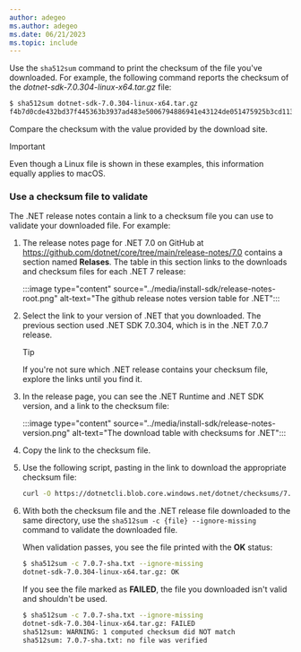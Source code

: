 ```yaml
---
author: adegeo
ms.author: adegeo
ms.date: 06/21/2023
ms.topic: include
---
```


Use the `sha512sum` command to print the checksum of the file you've downloaded. For example, the following command reports the checksum of the _dotnet-sdk-7.0.304-linux-x64.tar.gz_ file:

```bash
$ sha512sum dotnet-sdk-7.0.304-linux-x64.tar.gz
f4b7d0cde432bd37f445363b3937ad483e5006794886941e43124de051475925b3cd11313b73d2cae481ee9b8f131394df0873451f6088ffdbe73f150b1ed727  dotnet-sdk-7.0.304-linux-x64.tar.gz
```

Compare the checksum with the value provided by the download site.

> [!IMPORTANT]
> Even though a Linux file is shown in these examples, this information equally applies to macOS.

### Use a checksum file to validate

The .NET release notes contain a link to a checksum file you can use to validate your downloaded file. For example:

01. The release notes page for .NET 7.0 on GitHub at <https://github.com/dotnet/core/tree/main/release-notes/7.0> contains a section named **Relases**. The table in this section links to the downloads and checksum files for each .NET 7 release:

    :::image type="content" source="../media/install-sdk/release-notes-root.png" alt-text="The github release notes version table for .NET":::

01. Select the link to your version of .NET that you downloaded. The previous section used .NET SDK 7.0.304, which is in the .NET 7.0.7 release.

    > [!TIP]
    > If you're not sure which .NET release contains your checksum file, explore the links until you find it.

01. In the release page, you can see the .NET Runtime and .NET SDK version, and a link to the checksum file:

    :::image type="content" source="../media/install-sdk/release-notes-version.png" alt-text="The download table with checksums for .NET":::

01. Copy the link to the checksum file.

01. Use the following script, pasting in the link to download the appropriate checksum file:

    ```bash
    curl -O https://dotnetcli.blob.core.windows.net/dotnet/checksums/7.0.7-sha.txt
    ```

01. With both the checksum file and the .NET release file downloaded to the same directory, use the `sha512sum -c {file} --ignore-missing` command to validate the downloaded file.

    When validation passes, you see the file printed with the **OK** status:

    ```bash
    $ sha512sum -c 7.0.7-sha.txt --ignore-missing
    dotnet-sdk-7.0.304-linux-x64.tar.gz: OK
    ```

    If you see the file marked as **FAILED**, the file you downloaded isn't valid and shouldn't be used.

    ```bash
    $ sha512sum -c 7.0.7-sha.txt --ignore-missing
    dotnet-sdk-7.0.304-linux-x64.tar.gz: FAILED
    sha512sum: WARNING: 1 computed checksum did NOT match
    sha512sum: 7.0.7-sha.txt: no file was verified
    ```
